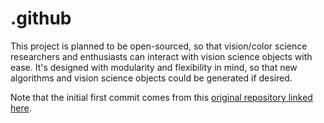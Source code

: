 # .github

This project is planned to be open-sourced, so that vision/color science researchers and enthusiasts can interact with vision science objects with ease. It's designed with modularity and flexibility in mind, so that new algorithms and vision science objects could be generated if desired.

Note that the initial first commit comes from this [original repository linked here](https://github.com/Zackoon/ObjectColorSolidRenderer).
